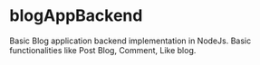 # blogAppBackend

Basic Blog application backend implementation in NodeJs.
Basic functionalities like Post Blog, Comment, Like blog.
